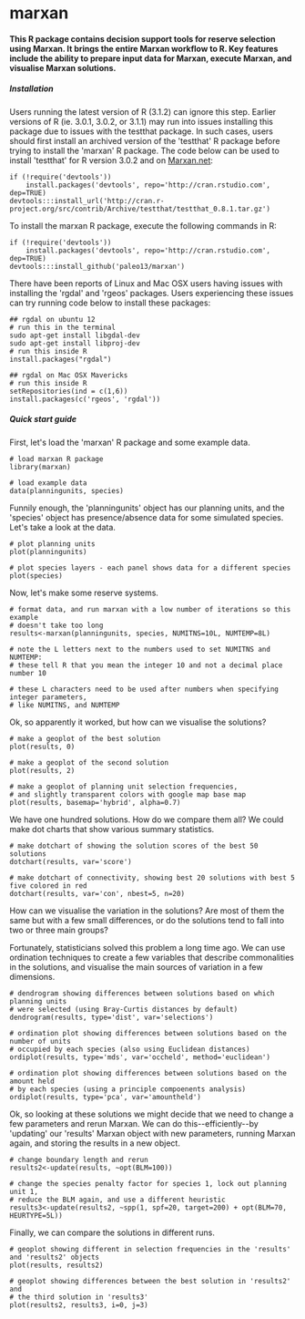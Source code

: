 marxan
============

#### This R package contains decision support tools for reserve selection using Marxan. It brings the entire Marxan workflow to R. Key features include the ability to prepare input data for Marxan, execute Marxan, and visualise Marxan solutions.

##### Installation

Users running the latest version of R (3.1.2) can ignore this step. Earlier versions of R (ie. 3.0.1, 3.0.2, or 3.1.1) may run into issues installing this package due to issues with the testthat package. In such cases, users should first install an archived version of the 'testthat' R package before trying to install the 'marxan' R package. The code below can be used to install 'testthat' for R version 3.0.2 and on [Marxan.net](http://marxan.net/rstudio/):

```
if (!require('devtools'))
	install.packages('devtools', repo='http://cran.rstudio.com', dep=TRUE)
devtools:::install_url('http://cran.r-project.org/src/contrib/Archive/testthat/testthat_0.8.1.tar.gz')
```

To install the marxan R package, execute the following commands in R:

```
if (!require('devtools'))
	install.packages('devtools', repo='http://cran.rstudio.com', dep=TRUE)
devtools:::install_github('paleo13/marxan')
```

There have been reports of Linux and Mac OSX users having issues with installing the 'rgdal' and 'rgeos' packages. Users experiencing these issues can try running code below to install these packages:

```
## rgdal on ubuntu 12
# run this in the terminal
sudo apt-get install libgdal-dev
sudo apt-get install libproj-dev
# run this inside R
install.packages("rgdal")

## rgdal on Mac OSX Mavericks
# run this inside R
setRepositories(ind = c(1,6))
install.packages(c('rgeos', 'rgdal'))
```

##### Quick start guide

First, let's load the 'marxan' R package and some example data.

```
# load marxan R package
library(marxan)

# load example data
data(planningunits, species)
```

Funnily enough, the 'planningunits' object has our planning units, and the 'species' object has presence/absence data for some simulated species. Let's take a look at the data.

``` 
# plot planning units
plot(planningunits)

# plot species layers - each panel shows data for a different species
plot(species)
```

Now, let's make some reserve systems.

```
# format data, and run marxan with a low number of iterations so this example
# doesn't take too long
results<-marxan(planningunits, species, NUMITNS=10L, NUMTEMP=8L)

# note the L letters next to the numbers used to set NUMITNS and NUMTEMP:
# these tell R that you mean the integer 10 and not a decimal place number 10

# these L characters need to be used after numbers when specifying integer parameters,
# like NUMITNS, and NUMTEMP
```

Ok, so apparently it worked, but how can we visualise the solutions?

```
# make a geoplot of the best solution
plot(results, 0)

# make a geoplot of the second solution
plot(results, 2)

# make a geoplot of planning unit selection frequencies, 
# and slightly transparent colors with google map base map
plot(results, basemap='hybrid', alpha=0.7)
```

We have one hundred solutions. How do we compare them all? We could make dot charts that show various summary statistics.

```
# make dotchart of showing the solution scores of the best 50 solutions
dotchart(results, var='score')

# make dotchart of connectivity, showing best 20 solutions with best 5 five colored in red
dotchart(results, var='con', nbest=5, n=20)
```

How can we visualise the variation in the solutions? Are most of them the same but with a few small differences, or do the solutions tend to fall into two or three main groups?

Fortunately, statisticians solved this problem a long time ago. We can use ordination techniques to create a few variables that describe commonalities in the solutions, and visualise the main sources of variation in a few dimensions.

```
# dendrogram showing differences between solutions based on which planning units 
# were selected (using Bray-Curtis distances by default)
dendrogram(results, type='dist', var='selections')

# ordination plot showing differences between solutions based on the number of units
# occupied by each species (also using Euclidean distances)
ordiplot(results, type='mds', var='occheld', method='euclidean')

# ordination plot showing differences between solutions based on the amount held 
# by each species (using a principle compoenents analysis)
ordiplot(results, type='pca', var='amountheld')
```

Ok, so looking at these solutions we might decide that we need to change a few parameters and rerun Marxan. We can do this--efficiently--by 'updating' our 'results' Marxan object with new parameters, running Marxan again, and storing the results in a new object.

```
# change boundary length and rerun
results2<-update(results, ~opt(BLM=100))

# change the species penalty factor for species 1, lock out planning unit 1,
# reduce the BLM again, and use a different heuristic
results3<-update(results2, ~spp(1, spf=20, target=200) + opt(BLM=70, HEURTYPE=5L))
```

Finally, we can compare the solutions in different runs.

```
# geoplot showing different in selection frequencies in the 'results' and 'results2' objects
plot(results, results2)

# geoplot showing differences between the best solution in 'results2' and 
# the third solution in 'results3'
plot(results2, results3, i=0, j=3)
````


